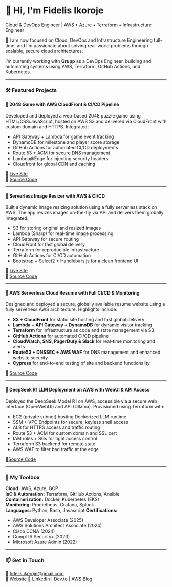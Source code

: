 # 👋 Hi, I'm Fidelis Ikoroje
Cloud & DevOps Engineer | AWS • Azure • Terraform • Infrastructure Engineer

🔧 I am now focused on Cloud, DevOps and Infrastructure Engineering full-time, and I’m passionate about solving real-world problems through scalable, secure cloud architectures.

I’m currently working with **Grupp** as a DevOps Engineer, building and automating systems using AWS, Terraform, GitHub Actions, and Kubernetes.

---

### 🛠️ Featured Projects
#### 🔹 2048 Game with AWS CloudFront & CI/CD Pipeline
Developed and deployed a web-based 2048 puzzle game using HTML/CSS/JavaScript, hosted on AWS S3 and delivered via CloudFront with custom domain and HTTPS. Integrated:
* API Gateway + Lambda for game event tracking
* DynamoDB for milestone and player score storage
* GitHub Actions for automated CI/CD deployments
* Route 53 + ACM for secure DNS management
* Lambda\@Edge for injecting security headers
* Cloudfront for global CDN and caching

🔗 [Live Site](https://play-2048.fozdigitalz.com)  
🔗 [Source Code](https://github.com/Fidelisesq/2048-Game-with-AWS-CloudFront-CI-CD-Pipeline)

---

#### 🔹 Serverless Image Resizer with AWS & CI/CD

Built a dynamic image resizing solution using a fully serverless stack on AWS. The app resizes images on-the-fly via API and delivers them globally. Integrated:

* S3 for storing original and resized images
* Lambda (Sharp) for real-time image processing
* API Gateway for secure routing
* CloudFront for fast global delivery
* Terraform for reproducible infrastructure
* GitHub Actions for CI/CD automation
* Bootstrap + Select2 + Handlebars.js for a clean frontend UI

🔗 [Live Site](https://image-resizer.fozdigitalz.com)  
🔗 [Source Code](https://github.com/Fidelisesq/serverless-image-resizer)

---
#### 🔹 AWS Serverless Cloud Resume with Full CI/CD & Monitoring

Designed and deployed a secure, globally available resume website using a fully serverless AWS architecture. Highlights include:

* **S3 + CloudFront** for static site hosting and fast global delivery
* **Lambda + API Gateway + DynamoDB** for dynamic visitor tracking
* **Terraform** for infrastructure as code and state management via S3
* **GitHub Actions** for automated CI/CD pipeline
* **CloudWatch, SNS, PagerDuty & Slack** for real-time monitoring and alerts
* **Route53 + DNSSEC + AWS WAF** for DNS management and enhanced website security
* **Cypress** for end-to-end testing of site and backend functionality

🔗 [Source Code](https://github.com/Fidelisesq/AWS-Cloud-Resume)

---

#### 🔹 DeepSeek R1 LLM Deployment on AWS with WebUI & API Access

Deployed the DeepSeek Model R1 on AWS, accessible via a secure web interface (OpenWebUI) and API (Ollama). Provisioned using Terraform with:

* EC2 (private subnet) hosting Dockerized LLM runtime
* SSM + VPC Endpoints for secure, keyless shell access
* ALB for HTTPS access and traffic routing
* Route 53 + ACM for custom domain and SSL cert
* IAM roles + SGs for tight access control
* Terraform S3 backend for remote state
* AWS WAF to filter bad traffic at the edge

🔗[Source Code](https://github.com/Fidelisesq/DeepSeekR1-AWS-GitHubActions-Terraform/tree/main)

---

### 🧰 My Toolbox
**Cloud:** AWS, Azure, GCP  
**IaC & Automation:** Terraform, GitHub Actions, Ansible   
**Containerization:** Docker, Kubernetes (EKS)  
**Monitoring:** Prometheus, Grafana, Splunk  
**Languages:** Python, Bash, Javascript
**Certifications:**  
- AWS Developer Associate (2025)  
- AWS Solutions Architect Associate (2024)  
- Cisco CCNA (2024)  
- CompTIA Security+ (2023)  
- Microsoft Azure Admin (2022)  

---

### 📫 Get in Touch
📧 fidelis.ikoroje@gmail.com  
🔗 [Website](https://fidelis.fozdigitalz.com)
🔗 [LinkedIn](https://www.linkedin.com/in/fidelis-ikoroje) | [Dev.to](https://dev.to/fidelisesq) | [AWS Blog](https://builder.aws.com/community/@fidelisesq)
